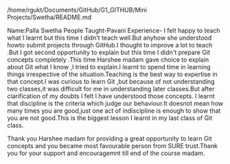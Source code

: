 /home/rgukt/Documents/GitHub/G1_GITHUB/Mini Projects/Swetha/README.md

Name:Palla Swetha
People Taught-Pavani
Experience-
I felt happy to teach what I learnt but this time I didn't teach well.But anyhow she understood howto submit projects through GitHub.I thought to improve a lot to teach .But I got second opportunity to explain but this time I didn't prepare Git concepts completely .This time Harshee madam gave choice to explain about Git what I know ,I tried to explain.I learnt to spend time in learning things irrespective of the situation.Teaching is the best way to expertise in that concept.I was curious to learn Git ,but because of not understanding two classes,it was difficult for me in understanding later classes.But after clarification of my doubts I felt I have understood those concepts. I learnt that discipline is the criteria which judge our behaviour.It doesnot mean how many times you are good,just one act of indiscipline is enough to show that you are not good.This is the biggest lesson I learnt in my last class of Git class.

Thank you Harshee madam for providing a great opportunity to learn Git concepts and you became most favourable person from SURE trust.Thank you for your support and encouragemnt till end of the course madam.
